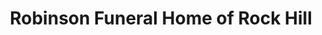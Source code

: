 ---
title: "Robinson Funeral Home of Rock Hill"
url: /rock-hill/robinson-funeral-home-of-rock-hill/
shop: Bestattungen
---